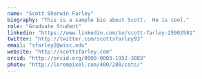 ```yaml
---
name: "Scott Sherwin Farley"
biography: "This is a sample bio about Scott.  He is cool."
role: "Graduate Student"
linkedin: "https://www.linkedin.com/in/scott-farley-25902581"
twitter: "http://twitter.com/scottsfarley93"
email: "sfarley2@wisc.edu"
website: "http://scottsfarley.com"
orcid: "http://orcid.org/0000-0003-1952-3883"
photo: "http://lorempixel.com/400/200/cats/"
---
```

